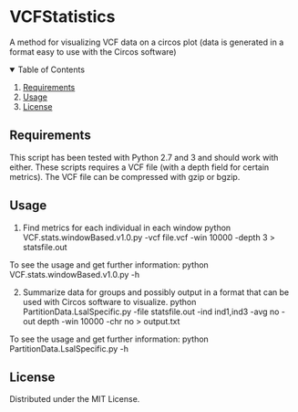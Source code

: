 # VCFStatistics
A method for visualizing VCF data on a circos plot (data is generated in a format easy to use with the Circos software)

<!-- TABLE OF CONTENTS -->
<details open="open">
  <summary>Table of Contents</summary>
  <ol>
    <li><a href="#requirements">Requirements</a></li>
    <li><a href="#usage">Usage</a></li>
    <li><a href="#license">License</a></li>
  </ol>
</details>

<!-- requirements -->
## Requirements

This script has been tested with Python 2.7 and 3 and should work with either.
These scripts requires a VCF file (with a depth field for certain metrics).  The VCF file can be compressed with gzip or bgzip.

<!-- usage -->
## Usage

1) Find metrics for each individual in each window
python VCF.stats.windowBased.v1.0.py -vcf file.vcf -win 10000 -depth 3 > statsfile.out

To see the usage and get further information: python VCF.stats.windowBased.v1.0.py -h

2) Summarize data for groups and possibly output in a format that can be used with Circos software to visualize.
python PartitionData.LsalSpecific.py -file statsfile.out -ind ind1,ind3 -avg no -out depth -win 10000 -chr no > output.txt

To see the usage and get further information: python PartitionData.LsalSpecific.py -h

<!-- license -->
## License 

Distributed under the MIT License.
